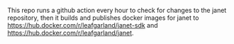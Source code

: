 This repo runs a github action every hour to check for changes to the janet
repository, then it builds and publishes docker images for janet to
https://hub.docker.com/r/leafgarland/janet-sdk and
https://hub.docker.com/r/leafgarland/janet.

